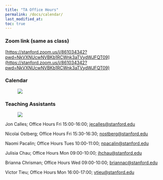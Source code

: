 ```yaml
---
title: "TA Office Hours"
permalink: /docs/calendar/
last_modified_at:
toc: true
---
```

### Zoom link (same as class)
[https://stanford.zoom.us/j/861034342?pwd=NkVXNUcwNVBKb1RCWnk3aTVydWJFQT09](https://stanford.zoom.us/j/861034342?pwd=NkVXNUcwNVBKb1RCWnk3aTVydWJFQT09)


### Calendar
<figure>
<a href="/assets/images/office_hours.png"><img src="/assets/images/office_hours.png"></a>
</figure>


### Teaching Assistants
<figure>
<a href="/assets/images/ta_splash.png"><img src="/assets/images/ta_splash.png"></a>
</figure>

Jon Calles; Office Hours Fri 15:00-16:00; [jecalles@stanford.edu](mailto:jecalles@stanford.edu)

Nicolai Ostberg; Office Hours  Fri 15:30-16:30; [nostberg@stanford.edu](mailto:nostberg@stanford.edu)

Naomi Pacalin; Office Hours Tues 10:00-11:00; [npacalin@stanford.edu](mailto:npacalin@stanford.edu)

Julisia Chau; Office Hours Mon 09:00-10:00; [jhchau@stanford.edu](mailto:jhchau@stanford.edu)

Brianna Chrisman; Office Hours Wed 09:00-10:00; [briannac@stanford.edu](mailto:briannac@stanford.edu)

Victor Tieu; Office Hours Mon 16:00-17:00; [vtieu@stanford.edu](mailto:vtieu@stanford.edu)
